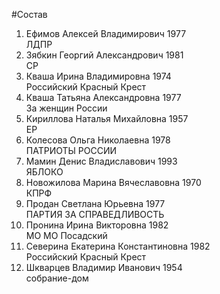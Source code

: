 #Состав
1. Ефимов Алексей Владимирович 1977   
    ЛДПР
2. Зябкин Георгий Александрович 1981   
    СР
3. Кваша Ирина Владимировна 1974   
    Российский Красный Крест
4. Кваша Татьяна Александровна 1977   
    За женщин России
5. Кириллова Наталья Михайловна 1957   
    ЕР
6. Колесова Ольга Николаевна 1978   
    ПАТРИОТЫ РОССИИ
7. Мамин Денис Владиславович 1993   
    ЯБЛОКО
8. Новожилова Марина Вячеславовна 1970   
    КПРФ
9. Продан Светлана Юрьевна 1977   
    ПАРТИЯ ЗА СПРАВЕДЛИВОСТЬ
10. Пронина Ирина Викторовна 1982   
    МО МО Посадский
11. Северина Екатерина Константиновна 1982   
    Российский Красный Крест
12. Шкварцев Владимир Иванович 1954   
    собрание-дом
